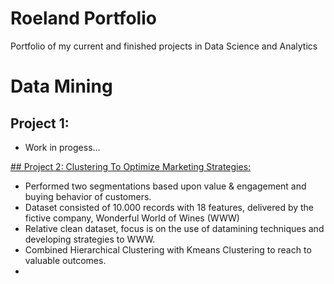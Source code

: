 # Roeland Portfolio
Portfolio of my current and finished projects in Data Science and Analytics

# Data Mining
## Project 1: 
* Work in progess...

[## Project 2: Clustering To Optimize Marketing Strategies:](https://github.com/roelrrr/Datamining---Wonderful-World-Of-Wines-Marketing-Strategies-)
* Performed two segmentations based upon value & engagement and buying behavior of customers.
* Dataset consisted of 10.000 records with 18 features, delivered by the fictive company, Wonderful World of Wines (WWW)
* Relative clean dataset, focus is on the use of datamining techniques and developing strategies to WWW.
* Combined Hierarchical Clustering with Kmeans Clustering to reach to valuable outcomes.
* 
